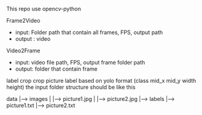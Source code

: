 This repo use opencv-python

Frame2Video
- input: Folder path that contain all frames, FPS, output path
- output : video

Video2Frame
- input: video file path, FPS, output frame folder path
- output: folder that contain frame

label crop
crop picture label based on yolo format (class mid_x mid_y width height)
the input folder structure should be like this

data
|--> images
|   |--> picture1.jpg
|   |--> picture2.jpg
|--> labels
    |--> picture1.txt
    |--> picture2.txt
